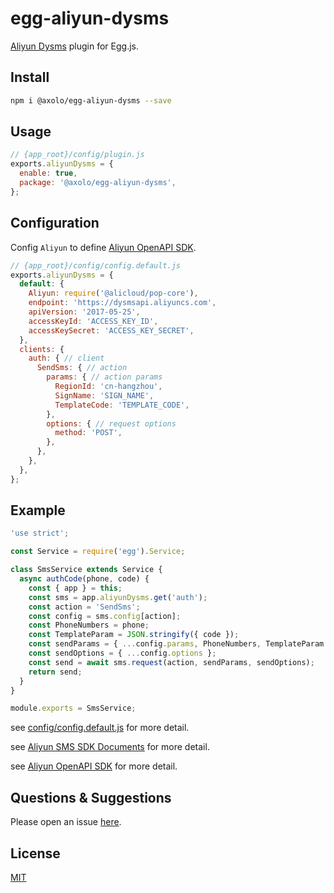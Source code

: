 # egg-aliyun-dysms

[Aliyun Dysms](https://help.aliyun.com/product/44282.html) plugin for Egg.js.

## Install

```bash
npm i @axolo/egg-aliyun-dysms --save
```

## Usage

```js
// {app_root}/config/plugin.js
exports.aliyunDysms = {
  enable: true,
  package: '@axolo/egg-aliyun-dysms',
};
```

## Configuration

Config `Aliyun` to define [Aliyun OpenAPI SDK](https://github.com/aliyun/openapi-core-nodejs-sdk).

```js
// {app_root}/config/config.default.js
exports.aliyunDysms = {
  default: {
    Aliyun: require('@alicloud/pop-core'),
    endpoint: 'https://dysmsapi.aliyuncs.com',
    apiVersion: '2017-05-25',
    accessKeyId: 'ACCESS_KEY_ID',
    accessKeySecret: 'ACCESS_KEY_SECRET',
  },
  clients: {
    auth: { // client
      SendSms: { // action
        params: { // action params
          RegionId: 'cn-hangzhou',
          SignName: 'SIGN_NAME',
          TemplateCode: 'TEMPLATE_CODE',
        },
        options: { // request options
          method: 'POST',
        },
      },
    },
  },
};
```

## Example

```js
'use strict';

const Service = require('egg').Service;

class SmsService extends Service {
  async authCode(phone, code) {
    const { app } = this;
    const sms = app.aliyunDysms.get('auth');
    const action = 'SendSms';
    const config = sms.config[action];
    const PhoneNumbers = phone;
    const TemplateParam = JSON.stringify({ code });
    const sendParams = { ...config.params, PhoneNumbers, TemplateParam };
    const sendOptions = { ...config.options };
    const send = await sms.request(action, sendParams, sendOptions);
    return send;
  }
}

module.exports = SmsService;
```

see [config/config.default.js](config/config.default.js) for more detail.

see [Aliyun SMS SDK Documents](https://help.aliyun.com/document_detail/101874.html) for more detail.

see [Aliyun OpenAPI SDK](https://github.com/aliyun/openapi-core-nodejs-sdk) for more detail.

## Questions & Suggestions

Please open an issue [here](https://github.com/axolo/egg-aliyun-dysms/issues).

## License

[MIT](LICENSE)

